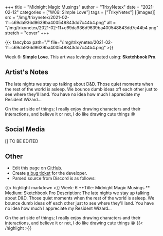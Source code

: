 +++
title =       "Midnight Magic Musings"
author =      "TrixyNetex"
date =        "2021-02-12"
categories =  ["W06: Simple Love"]
tags =        ["TrixyNetex"]
[[images]]
                      src = "/img/trixynetex/2021-02-11+c69da936d9639ba400548843dd7c44b4.png"
                      alt = "/img/trixynetex/2021-02-11+c69da936d9639ba400548843dd7c44b4.png"
                      stretch = "cover"
+++


{{< fancybox path="/" file="/img/trixynetex/2021-02-11+c69da936d9639ba400548843dd7c44b4.png" >}}


Week 6: **Simple Love**. This art was lovingly created using: **Sketchbook Pro**.

## Artist's Notes

The late nights we stay up talking about D&D. Those quiet moments when the rest of the world is asleep. We bounce dumb ideas off each other just to see where they'll land. You have no idea how much I appreciate my Resident Wizard...

On the art side of things; I really enjoy drawing characters and their interactions, and believe it or not, I do like drawing cute things 😛

## Social Media

[] TO BE EDITED

## Other

- Edit this page on [GitHub](https://github.com/teaminkling/web-refresh/edit/main/blog/content/blog/trixynetex-week-6-af98.md).
- Create [a bug ticket](https://github.com/teaminkling/web-refresh/issues/new?assignees=&labels=bug&template=problem-report.md&title=) for the developer.
- Parsed source from Discord is as follows:

{{< highlight markdown >}}
Week: 6
**Title:  Midnight Magic Musings ** 
Medium: Sketchbook Pro
Description:  The late nights we stay up talking about D&D. Those quiet moments when the rest of the world is asleep. We bounce dumb ideas off each other just to see where they'll land. You have no idea how much I appreciate my Resident Wizard...

On the art side of things; I really enjoy drawing characters and their interactions, and believe it or not, I do like drawing cute things 😛
{{< /highlight >}}